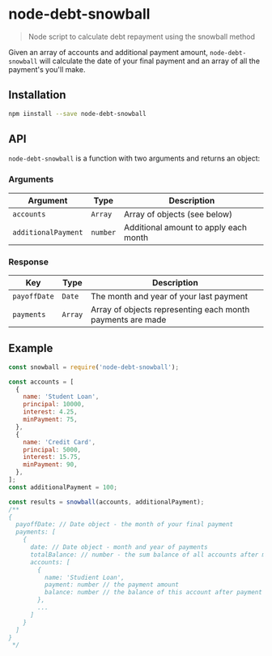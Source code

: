# node-debt-snowball

> Node script to calculate debt repayment using the snowball method

Given an array of accounts and additional payment amount, `node-debt-snowball` will calculate the date of your final payment and an array of all the payment's you'll make.

## Installation

```bash
npm iinstall --save node-debt-snowball
```

## API

`node-debt-snowball` is a function with two arguments and returns an object:

### Arguments

| Argument            | Type     | Description                           |
| ------------------- | -------- | ------------------------------------- |
| `accounts`          | `Array`  | Array of objects (see below)          |
| `additionalPayment` | `number` | Additional amount to apply each month |

### Response

| Key | Type | Description |
| --- | --- | --- |
| `payoffDate` | `Date` | The month and year of your last payment |
| `payments` | `Array` | Array of objects representing each month payments are made |

## Example

```js
const snowball = require('node-debt-snowball');

const accounts = [
  {
    name: 'Student Loan',
    principal: 10000,
    interest: 4.25,
    minPayment: 75,
  },
  {
    name: 'Credit Card',
    principal: 5000,
    interest: 15.75,
    minPayment: 90,
  },
];
const additionalPayment = 100;

const results = snowball(accounts, additionalPayment);
/**
{
  payoffDate: // Date object - the month of your final payment
  payments: [
    {
      date: // Date object - month and year of payments
      totalBalance: // number - the sum balance of all accounts after making payments
      accounts: [
        {
          name: 'Studient Loan',
          payment: number // the payment amount
          balance: number // the balance of this account after payment
        },
        ...
      ]
    }
  ]
}
 */
```
